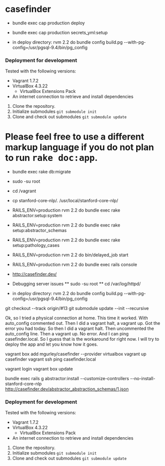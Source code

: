 # casefinder

* bundle exec cap production deploy

* bundle exec cap production secrets_yml:setup

* in deploy directory: rvm 2.2 do  bundle config build.pg --with-pg-config=/usr/pgsql-9.4/bin/pg_config
### Deployment for development
Tested with the following versions:
* Vagrant 1.7.2
* VirtualBox 4.3.22
  * VirtualBox Extensions Pack
* An internet connection to retrieve and install dependencies

1. Clone the repository.
2. Initialize submodules  ``git submodule init``
3. Clone and check out submodules ``git submodule update``

Please feel free to use a different markup language if you do not plan to run
<tt>rake doc:app</tt>.
=======
* bundle exec rake db:migrate

* sudo -su root

* cd /vagrant

* cp stanford-core-nlp/*.* /usr/local/stanford-core-nlp/

* RAILS_ENV=production rvm 2.2 do bundle exec rake abstractor:setup:system

* RAILS_ENV=production rvm 2.2 do bundle exec rake setup:abstractor_schemas

* RAILS_ENV=production rvm 2.2 do bundle exec rake setup:pathology_cases

* RAILS_ENV=production rvm 2.2 do bin/delayed_job start

* RAILS_ENV=production rvm 2.2 do bundle exec rails console

* http://casefinder.dev/

* Debugging server issues
** sudo -su root
** cd /var/log/httpd/


* in deploy directory: rvm 2.2 do  bundle config build.pg --with-pg-config=/usr/pgsql-9.4/bin/pg_config

git checkout --track origin/\#13
git submodule update --init --recursive


Ok, so I tried a physical connection at home.   This time it worked.
With auto_config commented out.
Then I did a vagrant halt, a vagrant up.
Got the error you had today.  So then I did a vagrant halt.
Then uncommented the auto_config line.
Then a vagrant up.  No error.
And I can ping casefinder.local.
So I guess that is the workaround for right now.
I will try to deploy the app and let you know how it goes.

vagrant box add mgurley/casefinder --provider virtualbox
vagrant up casefinder
vagrant ssh
ping casefinder.local

vagrant login
vagrant box update

bundle exec rails g abstractor:install --customize-controllers --no-install-stanford-core-nlp
http://casefinder.dev/abstractor_abstraction_schemas/1.json

### Deployment for development
Tested with the following versions:
* Vagrant 1.7.2
* VirtualBox 4.3.22
  * VirtualBox Extensions Pack
* An internet connection to retrieve and install dependencies

1. Clone the repository.
2. Initialize submodules  ``git submodule init``
3. Clone and check out submodules ``git submodule update``